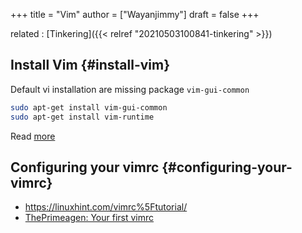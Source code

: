 +++
title = "Vim"
author = ["Wayanjimmy"]
draft = false
+++

related
: [Tinkering]({{< relref "20210503100841-tinkering" >}})


## Install Vim {#install-vim}

Default vi installation are missing package `vim-gui-common`

```bash
sudo apt-get install vim-gui-common
sudo apt-get install vim-runtime
```

Read [more](https://askubuntu.com/questions/284957/vi-getting-multiple-sorry-the-command-is-not-available-in-this-version-af)


## Configuring your vimrc {#configuring-your-vimrc}

-   <https://linuxhint.com/vimrc%5Ftutorial/>
-   [ThePrimeagen: Your first vimrc](https://youtu.be/n9k9scbTuvQ)
